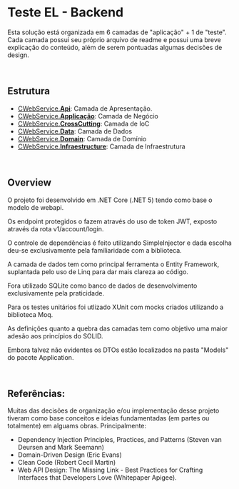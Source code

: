 Teste EL - Backend
===

Esta solução está organizada em 6 camadas de "aplicação" + 1 de "teste".
Cada camada possui seu próprio arquivo de readme e possui uma breve explicação do conteúdo, além de serem pontuadas algumas decisões de design.

<br />

Estrutura
---

- [CWebService.**Api**](http://): Camada de Apresentação.
- [CWebService.**Applicação**](http://): Camada de Negócio 
- [CWebService.**CrossCutting**](http://): Camada de IoC
- [CWebService.**Data**](http://): Camada de Dados
- [CWebService.**Domain**](http://): Camada de Domínio
- [CWebService.**Infraestructure**](http://): Camada de Infraestrutura

<br />

Overview
---

O projeto foi desenvolvido em .NET Core (.NET 5) tendo como base o modelo de webapi.

Os endpoint protegidos o fazem através do uso de token JWT, exposto através da rota v1/account/login.

O controle de dependências é feito utilizando SimpleInjector e dada escolha deu-se exclusivamente pela familiaridade com a biblioteca.

A camada de dados tem como principal ferramenta o Entity Framework, suplantada pelo uso de Linq para dar mais clareza ao código.

Fora utilizado SQLite como banco de dados de desenvolvimento exclusivamente pela praticidade.

Para os testes unitários foi utlizado XUnit com mocks criados utilizando a biblioteca Moq.

As definições quanto a quebra das camadas tem como objetivo uma maior adesão aos princípios do SOLID.

Embora talvez não evidentes os DTOs estão localizados na pasta "Models" do pacote Application.

<br />

Referências:
---

Muitas das decisões de organização e/ou implementação desse projeto tiveram como base conceitos e ideias fundamentadas (em partes ou totalmente) em alguams obras. Principalmente:

- Dependency Injection Principles, Practices, and Patterns (Steven van Deursen and Mark Seemann)
- Domain-Driven Design (Eric Evans)
- Clean Code (Robert Cecil Martin)
- Web API Design: The Missing Link - Best Practices for Crafting Interfaces that Developers Love (Whitepaper Apigee).